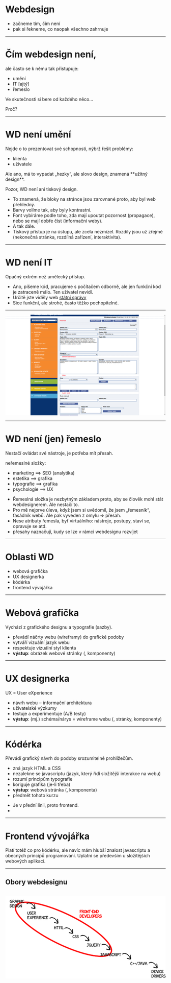 <!-- .slide: data-state="c-slide-inter" -->

<div class="c-text-md">

<h1>Webdesign</h1>

</div>

>>>
* začneme tím, čím není
* pak si řekneme, co naopak všechno zahrnuje

---

# Čím webdesign není,

ale často se k němu tak přistupuje:

<ul>
	<li class="c-text-md fragment">umění</li>
	<li class="c-text-md fragment">IT [ajtý]</li>
	<li class="c-text-md fragment">řemeslo</li>
</ul>

<p class="c-text-md fragment">Ve skutečnosti si bere od každého něco…</p>

>>>
Proč?

---

# WD není umění

<p class="c-text-md fragment">Nejde o to prezentovat své schopnosti, nýbrž řešit problémy:</p>

<ul>
	<li class="c-text-md fragment">klienta</li>
	<li class="c-text-md fragment">uživatele</li>
</ul>

<p class="c-text-md fragment">Ale ano, má to vypadat „hezky“, ale slovo design, znamená **užitný design**.</p>
<p class="c-text-md fragment">Pozor, WD není ani tiskový design.</p>

>>>
* To znamená, že bloky na stránce jsou zarovnané proto, aby byl web přehledný.
* Barvy volíme tak, aby byly kontrastní.
* Font vybíráme podle toho, zda mají upoutat pozornost (propagace), nebo se mají dobře číst (informační weby).
* A tak dále.
* Tiskový přístup je na ústupu, ale zcela nezmizel. Rozdíly jsou už zřejmé (nekonečná stránka, rozdílná zařízení, interaktivita).

---

# WD není IT

Opačný extrém než umělecký přístup.

>>>
* Ano, píšeme kód, pracujeme s počítačem odborně, ale jen funkční kód je zatraceně málo. Ten uživatel nevidí.
* Určitě jste viděly web [státní správy](https://adisepo.mfcr.cz/adistc/adis/idpr_epo/epo2/form/form_uvod.faces?CPodani=NSIiBBdplHM5M8qZpxnWBZLi)
* Sice funkční, ale strohé, často těžko pochopitelné.

---

![Administrační rozhraní](/img/webdesign-it.png)

---

# WD není <span class="fragment">(jen)</span> řemeslo

<p class="c-text-md fragment">Nestačí ovládat své nástroje, je potřeba mít přesah.</p>
<p class="c-text-md fragment">neřemeslné složky:</p>

<ul>
	<li class="c-text-md fragment">marketing ==> SEO (analytika)</li>
	<li class="c-text-md fragment">estetika ==> grafika</li>
	<li class="c-text-md fragment">typografie ==> grafika</li>
	<li class="c-text-md fragment">psychologie ==> UX</li>
</ul>


>>>
* Řemeslná složka je nezbytným základem proto, aby se člověk mohl stát webdesignerem. Ale nestačí to.
* Pro mě nejprve úleva, když jsem si uvědomil, že jsem „řemesník“, fasádník webů. Ale pak vyveden z omylu => přesah.
* Nese atributy řemesla, byť virtuálního: nástroje, postupy, staví se, opravuje se atd.
* přesahy naznačují, kudy se lze v rámci webdesignu rozvíjet

---

# Oblasti WD

<ul>
	<li class="c-text-md fragment">webová grafička</li>
	<li class="c-text-md fragment">UX designerka</li>
	<li class="c-text-md fragment">kódérka</li>
	<li class="c-text-md fragment">frontend vývojářka</li>
</ul>

---

# Webová grafička

Vychází z grafického designu a typografie (sazby).

<ul>
	<li class="c-text-md fragment">převádí náčrty webu (wireframy) do grafické podoby</li>
	<li class="c-text-md fragment">vytváří vizuální jazyk webu</li>
	<li class="c-text-md fragment">respektuje vizuální styl klienta</li> 	
	<li class="c-text-md fragment"><strong>výstup</strong>: obrázek webové stránky <span class="c-text-xs">(, komponenty)</span></li>
</ul>

---

# UX designerka

UX = User eXperience

<ul>
	<li class="c-text-md fragment">návrh webu ‒ informační architektura</li>
	<li class="c-text-md fragment">uživatelské výzkumy</li>
	<li class="c-text-md fragment">testuje a experimentuje (A/B testy)</li> 	
	<li class="c-text-md fragment"><strong>výstup</strong>: (mj.) schéma/nárys = wireframe webu <span class="c-text-xs">(, stránky, komponenty)</span></li>
</ul>

---

# Kódérka

Převádí grafický návrh do podoby srozumitelné prohlížečům.

<ul>
	<li class="c-text-md fragment">zná jazyk HTML a CSS</li>
	<li class="c-text-md fragment">nezalekne se javascriptu (jazyk, který řídí složitější interakce na webu)</li>
	<li class="c-text-md fragment">rozumí principům typografie</li>
	<li class="c-text-md fragment">koriguje grafika (je-li třeba)</li>
	<li class="c-text-md fragment"><strong>výstup</strong>: webová stránka <span class="c-text-xs">(, komponenta)</span></li>
	<li class="c-text-md fragment">předmět tohoto kurzu</li>
</ul>

>>>
* Je v přední linii, proto frontend.
*

---

# Frontend vývojářka

Platí totéž co pro kódérku, ale navíc mám hlubší znalost javascriptu a obecných principů programování. Uplatní se především u složitějších webových aplikací.

---

## Obory webdesignu

<div style="position:relative; height: 60vh;">
        <p class="fragment current-visible" style="position:absolute; margin-left: auto; margin-right: auto; left: 0; right: 0;" data-fragment-index="0">
			<img alt="Diagram webdesignu" src="/img/Software-Development-Continuum-2.png">
        </p>
        <p class="fragment current-visible" style="position:absolute; margin-left: auto; margin-right: auto; left: 0; right: 0;" data-fragment-index="1">
			<img alt="Diagram webdesignu" src="/img/Front-End-Developers-3.png">
        </p>
		<p class="c-text-xs fragment" style="position: absolute; bottom: 0; text-align: right;" data-fragment-index="0">zdroj: [{sauceCode} The Salsita Blog](http://blog.salsitasoft.com/the-shifting-definition-of-front-end-developer/) </p>
</div>

>>>
* zleva doprava je směr od umění k technice
* výseč tohoto kurzu bude ještě užší

---

# Použitá literatura

- Jan Řezáč: Web ostrý jak břitva [2014]
- Martin Michálek: Vzhůru do (responzivního) designu [2017]
